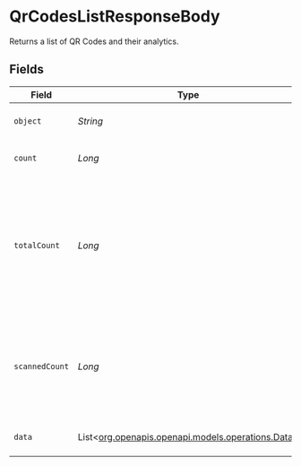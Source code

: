 # QrCodesListResponseBody

Returns a list of QR Codes and their analytics.


## Fields

| Field                                                                                                   | Type                                                                                                    | Required                                                                                                | Description                                                                                             |
| ------------------------------------------------------------------------------------------------------- | ------------------------------------------------------------------------------------------------------- | ------------------------------------------------------------------------------------------------------- | ------------------------------------------------------------------------------------------------------- |
| `object`                                                                                                | *String*                                                                                                | :heavy_minus_sign:                                                                                      | Value is resource type.                                                                                 |
| `count`                                                                                                 | *Long*                                                                                                  | :heavy_minus_sign:                                                                                      | number of resources in a set                                                                            |
| `totalCount`                                                                                            | *Long*                                                                                                  | :heavy_minus_sign:                                                                                      | Indicates the total number of records. Provided when the request specifies an "include" query parameter |
| `scannedCount`                                                                                          | *Long*                                                                                                  | :heavy_minus_sign:                                                                                      | Indicates the number of QR Codes out of `count` that were scanned atleast once.                         |
| `data`                                                                                                  | List<[org.openapis.openapi.models.operations.Data](../../models/operations/Data.md)>                    | :heavy_minus_sign:                                                                                      | List of QR code analytics                                                                               |